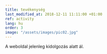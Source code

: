 ```yaml
---
title: tevékenység
last_modified_at: 2018-12-11 11:11:00 +01:00
ref: activity
lang: hu
order: 3
image: "/assets/images/pic02.jpg"
---
```


A weboldal jelenleg kidolgozás alatt ál.
